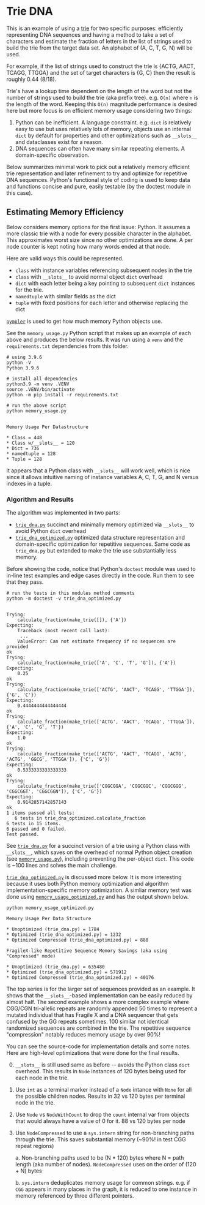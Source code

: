 # Trie DNA

This is an example of using a [trie](https://en.wikipedia.org/wiki/Trie) for two
specific purposes: efficiently representing DNA sequences and having a method to take a
set of characters and estimate the fraction of letters in the list of strings used to
build the trie from the target data set. An alphabet of (A, C, T, G, N) will be used.

For example, if the list of strings used to construct the trie is {ACTG, AACT, TCAGG,
TTGGA} and the set of target characters is {G, C} then the result is roughly 0.44 (8/18).

Trie's have a lookup time dependent on the length of the word but not the number of
strings used to build the trie (aka prefix tree). e.g. `O(n)` where `n` is the length
of the word. Keeping this `O(n)` magnitude performance is desired here but more focus
is on efficient memory usage considering two things:

1. Python can be inefficient. A language constraint. e.g. `dict` is relatively easy to
   use but uses relatively lots of memory, objects use an internal `dict` by default
   for properties and other optimizations such as `__slots__` and dataclasses exist for
   a reason.
2. DNA sequences can often have many similar repeating elements. A domain-specific
   observation. 

Below summarizes minimal work to pick out a relatively memory efficient trie
representation and later refinement to try and optimize for repetitive DNA sequences.
Python's functional style of coding is used to keep data and functions concise and pure,
easily testable (by the doctest module in this case).

## Estimating Memory Efficiency

Below considers memory options for the first issue: Python. It assumes a more classic
trie with a node for every possible character in the alphabet. This approximates worst
size since no other optimizations are done. A per node counter is kept noting how many
words ended at that node.

Here are valid ways this could be represented.

* `class` with instance variables referencing subsequent nodes in the trie
* `class` with `__slots__` to avoid normal object `dict` overhead
* `dict` with each letter being a key pointing to subsequent `dict` instances for the trie.
* `namedtuple` with similar fields as the dict
* `tuple` with fixed positions for each letter and otherwise replacing the dict

[`pympler`](https://pympler.readthedocs.io/en/latest/) is used to get how much memory
Python objects use.


See the `memory_usage.py` Python script that makes up an example of each above and
produces the below results. It was run using a `venv` and the `requirements.txt`
dependencies from this folder.

```
# using 3.9.6
python -V
Python 3.9.6

# install all dependencies
python3.9 -m venv .VENV
source .VENV/bin/activate
python -m pip install -r requirements.txt

# run the above script
python memory_usage.py


Memory Usage Per Datastructure

* Class = 448
* Class w/__slots__ = 120
* Dict = 736
* namedtuple = 128
* Tuple = 128
```

It appears that a Python class with `__slots__` will work well, which is nice since it
allows intuitive naming of instance variables A, C, T, G, and N versus indexes in a
tuple.

### Algorithm and Results

The algorithm was implemented in two parts:

* [`trie_dna.py`](trie_dna.py) succinct and minimally memory optimized via `__slots__` to avoid Python `dict` overhead
* [`trie_dna_optimized.py`](trie_dna_optimized.py) optimized data structure representation and domain-specific optimization for repetitive sequences. Same code as `trie_dna.py` but extended to make the trie use substantially less memory.


Before showing the code, notice that Python's `doctest` module was used to in-line
test examples and edge cases directly in the code. Run them to see that they pass.


```
# run the tests in this modules method comments
python -m doctest -v trie_dna_optimized.py


Trying:
    calculate_fraction(make_trie([]), {'A'})
Expecting:
    Traceback (most recent call last):
     ...
    ValueError: Can not estimate frequency if no sequences are provided
ok
Trying:
    calculate_fraction(make_trie(['A', 'C', 'T', 'G']), {'A'})
Expecting:
    0.25
ok
Trying:
    calculate_fraction(make_trie(['ACTG', 'AACT', 'TCAGG', 'TTGGA']), {'G', 'C'})
Expecting:
    0.4444444444444444
ok
Trying:
    calculate_fraction(make_trie(['ACTG', 'AACT', 'TCAGG', 'TTGGA']), {'A', 'C', 'G', 'T'})
Expecting:
    1.0
ok
Trying:
    calculate_fraction(make_trie(['ACTG', 'AACT', 'TCAGG', 'ACTG', 'ACTG', 'GGCG', 'TTGGA']), {'C', 'G'})
Expecting:
    0.5333333333333333
ok
Trying:
    calculate_fraction(make_trie(['CGGCGGA', 'CGGCGGC', 'CGGCGGG', 'CGGCGGT', 'CGGCGGN']), {'C', 'G'})
Expecting:
    0.9142857142857143
ok
1 items passed all tests:
   6 tests in trie_dna_optimized.calculate_fraction
6 tests in 15 items.
6 passed and 0 failed.
Test passed.
```

See [`trie_dna.py`](trie_dna.py) for a succinct version of a trie using a Python class with
`__slots__`, which saves on the overhead of normal Python object creation (see [`memory_usage.py`](memory_usage.py)), including
preventing the per-object `dict`. This code is ~100 lines and solves the main challenge.

[`trie_dna_optimized.py`](trie_dna_optimized.py) is discussed more below. It is more interesting because it uses
both Python memory optimization and algorithm implementation-specific memory
optimization. A simliar memory test was done using [`memory_usage_optimized.py`](memory_usage_optimized.py) and has
the output shown below.

```
python memory_usage_optimized.py

Memory Usage Per Data Structure

* Unoptimized (trie_dna.py) = 1784
* Optimized (trie_dna_optimized.py) = 1232
* Optimized Compressed (trie_dna_optimized.py) = 888

FragileX-like Repetitive Sequence Memory Savings (aka using "Compressed" mode)

* Unoptimized (trie_dna.py) = 635480
* Optimized (trie_dna_optimized.py) = 571912
* Optimized Compressed (trie_dna_optimized.py) = 40176
```

The top series is for the larger set of sequences provided as an example. It shows that
the `__slots__`-based implementation can be easily reduced by almost half. The second
example shows a more complex example where CGG/CGN tri-allelic repeats are randomly
appended 50 times to represent a mutated individual that has Fragile X and a DNA
sequencer that gets confused by the GG repeats sometimes. 100 similar not identical
randomized sequences are combined in the trie. The repetitive sequence "compression"
notably reduces memory usage by over 90%!

You can see the source-code for implementation details and some notes. Here are
high-level optimizations that were done for the final results.


0. `__slots__` is still used same as before -- avoids the Python class `dict` overhead.
   This results in `Node` instances of 120 bytes being used for each node in the trie.

1. Use `int` as a terminal marker instead of a `Node` intance with `None` for all the
   possible children nodes. Results in 32 vs 120 bytes per terminal node in the trie.

2. Use `Node` vs `NodeWithCount` to drop the `count` internal var from objects that
   would always have a value of 0 for it. 88 vs 120 bytes per node

3. Use `NodeCompressed` to use a `sys.intern` string for non-branching paths through
   the trie. This saves substantial memory (~90%! in test CGG repeat regions)

   a. Non-branching paths used to be (N * 120) bytes where N = path length (aka
      number of nodes). `NodeCompressed` uses on the order of (120 + N) bytes

   b. `sys.intern` deduplicates memory usage for common strings. e.g. if `CGG` appears
      in many places in the graph, it is reduced to one instance in memory referenced
      by three different pointers.
